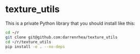 # texture_utils

This is a private Python library that you should install like this:

```bash
cd ~/r
git clone git@github.com:darrenrhea/texture_utils
cd ~/r/texture_utils
pip install -e . --no-deps
```
